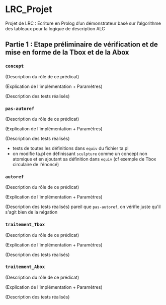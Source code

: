 # LRC_Projet
Projet de LRC : Ecriture en Prolog d’un démonstrateur basé sur l’algorithme des tableaux pour la logique de description ALC

## Partie 1 : Etape préliminaire de vérification et de mise en forme de la Tbox et de la Abox

### `concept`
(Description du rôle de ce prédicat)

(Explication de l'implémentation + Paramètres)

(Description des tests réalisés)


### `pas-autoref`
(Description du rôle de ce prédicat)

(Explication de l'implémentation + Paramètres)

(Description des tests réalisés)
- tests de toutes les définitions dans `equiv` du fichier ta.pl
- on modifie ta.pl en définissant `sculpture` comme un concept non atomique et en ajoutant sa définition dans `equiv` (cf exemple de Tbox circulaire de l'énoncé)


### `autoref`
(Description du rôle de ce prédicat)

(Explication de l'implémentation + Paramètres)

(Description des tests réalisés)
pareil que `pas-autoref`, on vérifie juste qu'il s'agit bien de la négation


### `traitement_Tbox`
(Description du rôle de ce prédicat)

(Explication de l'implémentation + Paramètres)

(Description des tests réalisés)


### `traitement_Abox`
(Description du rôle de ce prédicat)

(Explication de l'implémentation + Paramètres)

(Description des tests réalisés)
